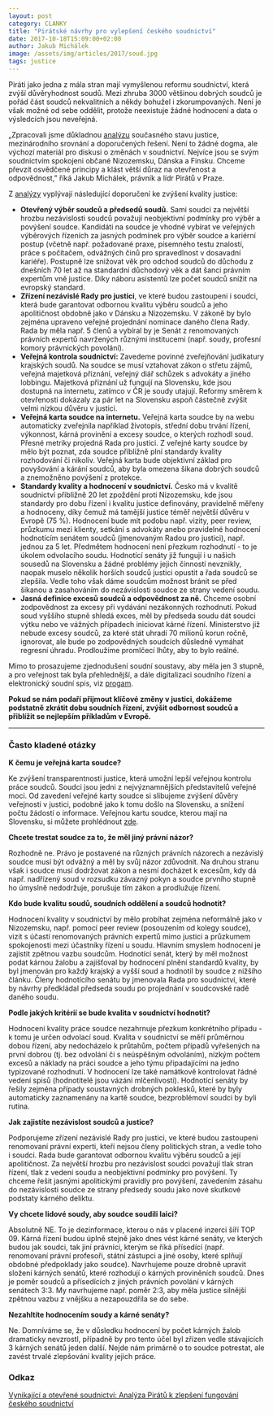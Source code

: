 ```yaml
---
layout: post
category: CLANKY
title: "Pirátské návrhy pro vylepšení českého soudnictví"
date: 2017-10-18T15:09:00+02:00
author: Jakub Michálek
image: /assets/img/articles/2017/soud.jpg
tags: justice
---
```


Piráti jako jedna z mála stran mají vymyšlenou reformu soudnictví, která zvýší důvěryhodnost soudů. Mezi zhruba 3000 většinou dobrých soudců je pořád část soudců nekvalitních a někdy bohužel i zkorumpovaných. Není je však možné od sebe oddělit, protože neexistuje žádné hodnocení a data o výsledcích jsou neveřejná.

„Zpracovali jsme důkladnou [analýzu][analyza] současného stavu justice, mezinárodního srovnání a doporučených řešení. Není to žádné dogma, ale výchozí materiál pro diskusi o změnách v soudnictví. Nejvíce jsou se svým soudnictvím spokojeni občané Nizozemsku, Dánska a Finsku. Chceme převzít osvědčené principy a klást větší důraz na otevřenost a odpovědnost,” říká Jakub Michálek, právník a lídr Pirátů v Praze. 

Z [analýzy][analyza] vyplývají následující doporučení ke zvýšení kvality justice:

* **Otevřený výběr soudců a předsedů soudů.** Sami soudci za největší hrozbu nezávislosti soudců považují neobjektivní podmínky pro výběr a povýšení soudce. Kandidáti na soudce je vhodné vybírat ve veřejných výběrových řízeních za jasných podmínek pro výběr soudce a kariérní postup (včetně např. požadované praxe, písemného testu znalostí, práce s počítačem, odvážných činů pro spravedlnost v dosavadní kariéře). Postupně lze snižovat věk pro odchod soudců do důchodu z dnešních 70 let až na standardní důchodový věk a dát šanci právním expertům vně justice. Díky náboru asistentů lze počet soudců snížit na evropský standard. 
* **Zřízení nezávislé Rady pro justici**, ve které budou zastoupeni i soudci, která bude garantovat odbornou kvalitu výběru soudců a jeho apolitičnost obdobně jako v Dánsku a Nizozemsku. V zákoně by bylo zejména upraveno veřejné projednání nominace daného člena Rady. Rada by měla např. 5 členů a vybíral by je Senát z renomovaných právních expertů navržených různými institucemi (např. soudy, profesní komory právnických povolání). 
* **Veřejná kontrola soudnictví:** Zavedeme povinné zveřejňování judikatury krajských soudů. Na soudce se musí vztahovat zákon o střetu zájmů, veřejná majetková přiznání, veřejný diář schůzek s advokáty a jiného lobbingu. Majetková přiznání už fungují na Slovensku, kde jsou dostupná na internetu, zatímco v ČR je soudy utajují. Reformy směrem k otevřenosti dokázaly za pár let na Slovensku aspoň částečně zvýšit velmi nízkou důvěru v justici.
* **Veřejná karta soudce na internetu.** Veřejná karta soudce by na webu automaticky zveřejnila například životopis, střední dobu trvání řízení, výkonnost, kárná provinění a excesy soudce, o kterých rozhodl soud. Přesné metriky projedná Rada pro justici. Z veřejné karty soudce by mělo být poznat, zda soudce přibližně plní standardy kvality rozhodování či nikoliv. Veřejná karta bude objektivní základ pro povyšování a kárání soudců, aby byla omezena šikana dobrých soudců a znemožněno povýšení z protekce. 
* **Standardy kvality a hodnocení v soudnictví.** Česko má v kvalitě soudnictví přibližně 20 let zpoždění proti Nizozemsku, kde jsou standardy pro dobu řízení i kvalitu justice definovány, pravidelně měřeny a hodnoceny, díky čemuž má tamější justice téměř největší důvěru v Evropě (75 %). Hodnocení bude mít podobu např. vizity, peer review, průzkumu mezi klienty, setkání s advokáty anebo pravidelné hodnocení hodnotícím senátem soudců (jmenovaným Radou pro justici), např. jednou za 5 let. Předmětem hodnocení není přezkum rozhodnutí - to je úkolem odvolacího soudu. Hodnotící senáty již fungují i u našich sousedů na Slovensku a žádné problémy jejich činností nevznikly, naopak muselo několik horších soudců justici opustit a řada soudců se zlepšila. Vedle toho však dáme soudcům možnost bránit se před šikanou a zasahováním do nezávislosti soudce ze strany vedení soudu.
* **Jasná definice excesů soudců a odpovědnost za ně.** Chceme osobní zodpovědnost za excesy při vydávání nezákonných rozhodnutí. Pokud soud vyššího stupně shledá exces, měl by předseda soudu dát soudci výtku nebo ve vážných případech iniciovat kárné řízení. Ministerstvo již nebude excesy soudců, za které stát uhradí 70 milionů korun ročně, ignorovat, ale bude po zodpovědných soudcích důsledně vymáhat regresní úhradu. Prodloužíme promlčecí lhůty, aby to bylo reálné. 

Mimo to prosazujeme zjednodušení soudní soustavy, aby měla jen 3 stupně, a pro veřejnost tak byla přehlednější, a dále digitalizaci soudního řízení a elektronický soudní spis, viz [progam](https://www.pirati.cz/program/psp2017/spravedlnost/). 

**Pokud se nám podaří přijmout klíčové změny v justici, dokážeme podstatně zkrátit dobu soudních řízení, zvýšit odbornost soudců a přiblížit se nejlepším příkladům v Evropě.**

----

### Často kladené otázky

**K čemu je veřejná karta soudce?**

Ke zvýšení transparentnosti justice, která umožní lepší veřejnou kontrolu práce soudců. Soudci jsou jedni z nejvýznamnějších představitelů veřejné moci. Od zavedení veřejné karty soudce si slibujeme zvýšení důvěry veřejnosti v justici, podobně jako k tomu došlo na Slovensku, a snížení počtu žádostí o informace. Veřejnou kartu soudce, kterou mají na Slovensku, si můžete prohlédnout [zde](https://www.justice.gov.sk/rsvs/ukazhtm.aspx?DocId=D3CD84FD-7096-44D1-BB43-0F2C002C9450&z=z3).

**Chcete trestat soudce za to, že měl jiný právní názor?**

Rozhodně ne. Právo je postavené na různých právních názorech a nezávislý soudce musí být odvážný a měl by svůj názor zdůvodnit. Na druhou stranu však i soudce musí dodržovat zákon a nesmí docházet k excesům, kdy dá např. nadřízený soud v rozsudku závazný pokyn a soudce prvního stupně ho úmyslně nedodržuje, porušuje tím zákon a prodlužuje řízení.

**Kdo bude kvalitu soudů, soudních oddělení a soudců hodnotit?**

Hodnocení kvality v soudnictví by mělo probíhat zejména neformálně jako v Nizozemsku, např. pomocí peer review (posouzením od kolegy soudce), vizit s účastí renomovaných právních expertů mimo justici a průzkumem spokojenosti mezi účastníky řízení u soudu. Hlavním smyslem hodnocení je zajistit zpětnou vazbu soudcům. Hodnotící senát, který by měl možnost podat kárnou žalobu a zajišťoval by hodnocení plnění standardů kvality, by byl jmenován pro každý krajský a vyšší soud a hodnotil by soudce z nižšího článku. Členy hodnotícího senátu by jmenovala  Rada pro soudnictví, které by návrhy předkládal předseda soudu po projednání v soudcovské radě daného soudu. 

**Podle jakých kritérií se bude kvalita v soudnictví hodnotit?**

Hodnocení kvality práce soudce nezahrnuje přezkum konkrétního případu - k tomu je určen odvolací soud. Kvalita v soudnictví se měří průměrnou dobou řízení, aby nedocházelo k průtahům, počtem případů vyřešených na první dobrou (tj. bez odvolání či s neúspěšným odvoláním), nízkým počtem excesů a náklady na práci soudce a jeho týmu připadajícími na jedno typizované rozhodnutí. V hodnocení lze také namátkově kontrolovat řádné vedení spisů (hodnotitelé jsou vázáni mlčenlivostí). Hodnotící senáty by řešily zejména případy soustavných drobných poklesků, které by byly automaticky zaznamenány na kartě soudce, bezproblémoví soudci by byli rutina.

**Jak zajistíte nezávislost soudců a justice?**

Podporujeme zřízení nezávislé Rady pro justici, ve které budou zastoupeni renomovaní právní experti, kteří nejsou členy politických stran, a vedle toho i soudci. Rada bude garantovat odbornou kvalitu výběru soudců a její apolitičnost. Za největší hrozbu pro nezávislost soudci považují tlak stran řízení, tlak z vedení soudu a neobjektivní podmínky pro povýšení. Ty chceme řešit jasnými apolitickými pravidly pro povýšení, zavedením zásahu do nezávislosti soudce ze strany předsedy soudu jako nové skutkové podstaty kárného deliktu.

**Vy chcete lidové soudy, aby soudce soudili laici?**

Absolutně NE. To je dezinformace, kterou o nás v placené inzerci šíří TOP 09. Kárná řízení budou úplně stejně jako dnes vést kárné senáty, ve kterých budou jak soudci, tak jiní právníci, kterým se říká přísedící (např. renomovaní právní profesoři, státní zástupci a jiné osoby, které splňují obdobné předpoklady jako soudce). Navrhujeme pouze drobně upravit složení kárných senátů, které rozhodují o kárných proviněních soudců. Dnes je poměr soudců a přísedících z jiných právních povolání v kárných senátech 3:3. My navrhujeme např. poměr 2:3, aby měla justice silnější zpětnou vazbu z vnějšku a nezapouzdřila se do sebe.
 
**Nezahltíte hodnocením soudy a kárné senáty?**

Ne. Domníváme se, že v důsledku hodnocení by počet kárných žalob dramaticky nevzrostl, případně by pro tento účel byl zřízen vedle stávajících 3 kárných senátů jeden další. Nejde nám primárně o to soudce potrestat, ale zavést trvalé zlepšování kvality jejich práce. 


### Odkaz

[Vynikající a otevřené soudnictví: Analýza Pirátů k zlepšení fungování českého soudnictví][analyza]

[analyza]: https://github.com/pirati-web/pirati.cz/raw/gh-pages/assets/pdf/analyza-soudnictvi.pdf

